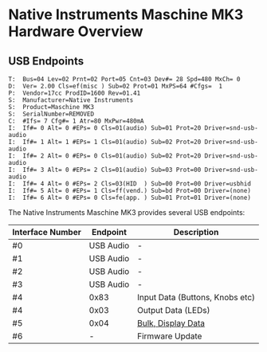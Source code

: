 # Native Instruments Maschine MK3 Hardware Overview

## USB Endpoints

```
T:  Bus=04 Lev=02 Prnt=02 Port=05 Cnt=03 Dev#= 28 Spd=480 MxCh= 0
D:  Ver= 2.00 Cls=ef(misc ) Sub=02 Prot=01 MxPS=64 #Cfgs=  1
P:  Vendor=17cc ProdID=1600 Rev=01.41
S:  Manufacturer=Native Instruments
S:  Product=Maschine MK3
S:  SerialNumber=REMOVED
C:  #Ifs= 7 Cfg#= 1 Atr=80 MxPwr=480mA
I:  If#= 0 Alt= 0 #EPs= 0 Cls=01(audio) Sub=01 Prot=20 Driver=snd-usb-audio
I:  If#= 1 Alt= 1 #EPs= 1 Cls=01(audio) Sub=02 Prot=20 Driver=snd-usb-audio
I:  If#= 2 Alt= 0 #EPs= 0 Cls=01(audio) Sub=02 Prot=20 Driver=snd-usb-audio
I:  If#= 3 Alt= 0 #EPs= 2 Cls=01(audio) Sub=03 Prot=00 Driver=snd-usb-audio
I:  If#= 4 Alt= 0 #EPs= 2 Cls=03(HID  ) Sub=00 Prot=00 Driver=usbhid
I:  If#= 5 Alt= 0 #EPs= 1 Cls=ff(vend.) Sub=bd Prot=00 Driver=(none)
I:  If#= 6 Alt= 0 #EPs= 0 Cls=fe(app. ) Sub=01 Prot=01 Driver=(none)
```

The Native Instruments Maschine MK3 provides several USB endpoints:

| Interface Number | Endpoint  | Description                                  |
|------------------|-----------|----------------------------------------------|
| #0               | USB Audio | -                                            |
| #1               | USB Audio | -                                            |
| #2               | USB Audio | -                                            |
| #3               | USB Audio | -                                            |
| #4               | 0x83      | Input Data (Buttons, Knobs etc)              |
| #4               | 0x03      | Output Data (LEDs)                           |
| #5               | 0x04      | [Bulk, Display Data](MaschineMK3-Display.md) |
| #6               | -         | Firmware Update                              |